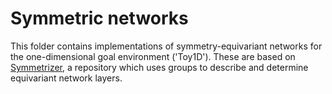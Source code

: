 # Symmetric networks

This folder contains implementations of symmetry-equivariant networks for the one-dimensional goal environment ('Toy1D'). These are based on [Symmetrizer][Symmetrizer], a repository which uses groups to describe and determine equivariant network layers.

[Symmetrizer]: <https://github.com/ElisevanderPol/symmetrizer/> "Symmetrizer on GitHub"